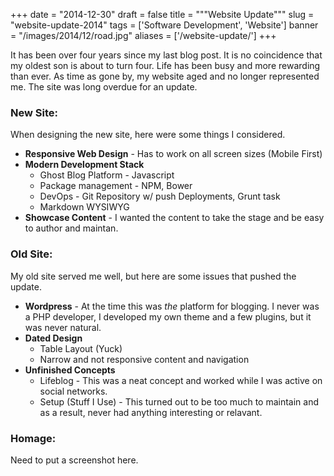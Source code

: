 
+++
date = "2014-12-30"
draft = false
title = """Website Update"""
slug = "website-update-2014"
tags = ['Software Development', 'Website']
banner = "/images/2014/12/road.jpg"
aliases = ['/website-update/']
+++

It has been over four years since my last blog post.  It is no coincidence that my oldest son is about to turn four.  Life has been busy and more rewarding than ever.  As time as gone by, my website aged and no longer represented me.  The site was long overdue for an update.  

### New Site:
When designing the new site, here were some things I considered.

- **Responsive Web Design** - Has to work on all screen sizes (Mobile First)
- **Modern Development Stack**
	- Ghost Blog Platform - Javascript
    - Package management - NPM, Bower
    - DevOps - Git Repository w/ push Deployments, Grunt task
    - Markdown WYSIWYG
- **Showcase Content** - I wanted the content to take the stage and be easy to author and maintan.
  
### Old Site:
My old site served me well, but here are some issues that pushed the update.

- **Wordpress** - At the time this was *the* platform for blogging.  I never was a PHP developer, I developed my own theme and a few plugins, but it was never natural.
- **Dated Design**
	- Table Layout (Yuck)
	- Narrow and not responsive content and navigation
- **Unfinished Concepts**
	- Lifeblog - This was a neat concept and worked while I was active on social networks.
    - Setup (Stuff I Use) - This turned out to be too much to maintain and as a result, never had anything interesting or relavant.
    
### Homage:

Need to put a screenshot here.






